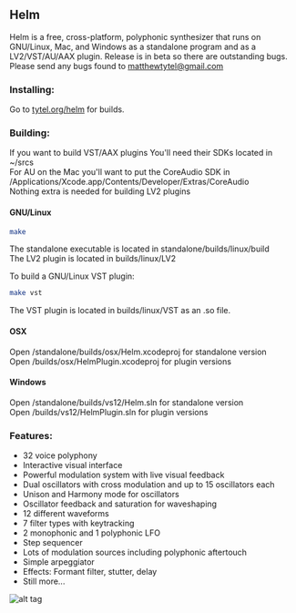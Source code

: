 ## Helm
Helm is a free, cross-platform, polyphonic synthesizer that runs on GNU/Linux, Mac, and Windows as a standalone program and as a LV2/VST/AU/AAX plugin. Release is in beta so there are outstanding bugs. Please send any bugs found to matthewtytel@gmail.com

### Installing:
Go to [tytel.org/helm](http://tytel.org/helm) for builds.

### Building:
If you want to build VST/AAX plugins You'll need their SDKs located in ~/srcs  
For AU on the Mac you'll want to put the CoreAudio SDK in /Applications/Xcode.app/Contents/Developer/Extras/CoreAudio  
Nothing extra is needed for building LV2 plugins

#### GNU/Linux
```bash
make
```
The standalone executable is located in standalone/builds/linux/build  
The LV2 plugin is located in builds/linux/LV2  

To build a GNU/Linux VST plugin:
```bash
make vst
```
The VST plugin is located in builds/linux/VST as an .so file.

#### OSX
Open /standalone/builds/osx/Helm.xcodeproj for standalone version  
Open /builds/osx/HelmPlugin.xcodeproj for plugin versions

#### Windows
Open /standalone/builds/vs12/Helm.sln for standalone version  
Open /builds/vs12/HelmPlugin.sln for plugin versions

### Features:
 - 32 voice polyphony
 - Interactive visual interface
 - Powerful modulation system with live visual feedback
 - Dual oscillators with cross modulation and up to 15 oscillators each
 - Unison and Harmony mode for oscillators
 - Oscillator feedback and saturation for waveshaping
 - 12 different waveforms
 - 7 filter types with keytracking
 - 2 monophonic and 1 polyphonic LFO
 - Step sequencer
 - Lots of modulation sources including polyphonic aftertouch
 - Simple arpeggiator
 - Effects: Formant filter, stutter, delay
 - Still more...

![alt tag](http://tytel.org/static/images/helm_screenshot.png)
